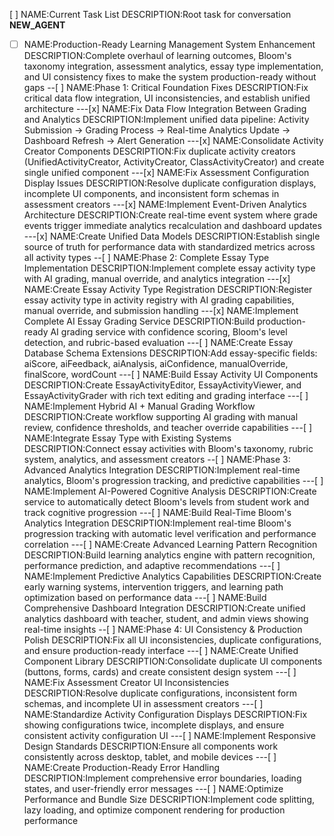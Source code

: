 [ ] NAME:Current Task List DESCRIPTION:Root task for conversation __NEW_AGENT__
-[ ] NAME:Production-Ready Learning Management System Enhancement DESCRIPTION:Complete overhaul of learning outcomes, Bloom's taxonomy integration, assessment analytics, essay type implementation, and UI consistency fixes to make the system production-ready without gaps
--[ ] NAME:Phase 1: Critical Foundation Fixes DESCRIPTION:Fix critical data flow integration, UI inconsistencies, and establish unified architecture
---[x] NAME:Fix Data Flow Integration Between Grading and Analytics DESCRIPTION:Implement unified data pipeline: Activity Submission → Grading Process → Real-time Analytics Update → Dashboard Refresh → Alert Generation
---[x] NAME:Consolidate Activity Creator Components DESCRIPTION:Fix duplicate activity creators (UnifiedActivityCreator, ActivityCreator, ClassActivityCreator) and create single unified component
---[x] NAME:Fix Assessment Configuration Display Issues DESCRIPTION:Resolve duplicate configuration displays, incomplete UI components, and inconsistent form schemas in assessment creators
---[x] NAME:Implement Event-Driven Analytics Architecture DESCRIPTION:Create real-time event system where grade events trigger immediate analytics recalculation and dashboard updates
---[x] NAME:Create Unified Data Models DESCRIPTION:Establish single source of truth for performance data with standardized metrics across all activity types
--[ ] NAME:Phase 2: Complete Essay Type Implementation DESCRIPTION:Implement complete essay activity type with AI grading, manual override, and analytics integration
---[x] NAME:Create Essay Activity Type Registration DESCRIPTION:Register essay activity type in activity registry with AI grading capabilities, manual override, and submission handling
---[x] NAME:Implement Complete AI Essay Grading Service DESCRIPTION:Build production-ready AI grading service with confidence scoring, Bloom's level detection, and rubric-based evaluation
---[ ] NAME:Create Essay Database Schema Extensions DESCRIPTION:Add essay-specific fields: aiScore, aiFeedback, aiAnalysis, aiConfidence, manualOverride, finalScore, wordCount
---[ ] NAME:Build Essay Activity UI Components DESCRIPTION:Create EssayActivityEditor, EssayActivityViewer, and EssayActivityGrader with rich text editing and grading interface
---[ ] NAME:Implement Hybrid AI + Manual Grading Workflow DESCRIPTION:Create workflow supporting AI grading with manual review, confidence thresholds, and teacher override capabilities
---[ ] NAME:Integrate Essay Type with Existing Systems DESCRIPTION:Connect essay activities with Bloom's taxonomy, rubric system, analytics, and assessment creators
--[ ] NAME:Phase 3: Advanced Analytics Integration DESCRIPTION:Implement real-time analytics, Bloom's progression tracking, and predictive capabilities
---[ ] NAME:Implement AI-Powered Cognitive Analysis DESCRIPTION:Create service to automatically detect Bloom's levels from student work and track cognitive progression
---[ ] NAME:Build Real-Time Bloom's Analytics Integration DESCRIPTION:Implement real-time Bloom's progression tracking with automatic level verification and performance correlation
---[ ] NAME:Create Advanced Learning Pattern Recognition DESCRIPTION:Build learning analytics engine with pattern recognition, performance prediction, and adaptive recommendations
---[ ] NAME:Implement Predictive Analytics Capabilities DESCRIPTION:Create early warning systems, intervention triggers, and learning path optimization based on performance data
---[ ] NAME:Build Comprehensive Dashboard Integration DESCRIPTION:Create unified analytics dashboard with teacher, student, and admin views showing real-time insights
--[ ] NAME:Phase 4: UI Consistency & Production Polish DESCRIPTION:Fix all UI inconsistencies, duplicate configurations, and ensure production-ready interface
---[ ] NAME:Create Unified Component Library DESCRIPTION:Consolidate duplicate UI components (buttons, forms, cards) and create consistent design system
---[ ] NAME:Fix Assessment Creator UI Inconsistencies DESCRIPTION:Resolve duplicate configurations, inconsistent form schemas, and incomplete UI in assessment creators
---[ ] NAME:Standardize Activity Configuration Displays DESCRIPTION:Fix showing configurations twice, incomplete displays, and ensure consistent activity configuration UI
---[ ] NAME:Implement Responsive Design Standards DESCRIPTION:Ensure all components work consistently across desktop, tablet, and mobile devices
---[ ] NAME:Create Production-Ready Error Handling DESCRIPTION:Implement comprehensive error boundaries, loading states, and user-friendly error messages
---[ ] NAME:Optimize Performance and Bundle Size DESCRIPTION:Implement code splitting, lazy loading, and optimize component rendering for production performance